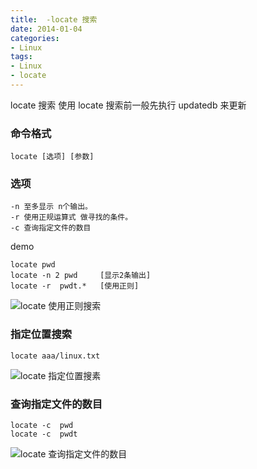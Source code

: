 ```yaml
---
title:  -locate 搜索 
date: 2014-01-04
categories: 
- Linux
tags:
- Linux
- locate
---
```

locate 搜索 
使用 locate 搜索前一般先执行 updatedb 来更新

<!-- more -->

### 命令格式

```
locate [选项] [参数]
```

### 选项

```
-n 至多显示 n个输出。
-r 使用正规运算式 做寻找的条件。
-c 查询指定文件的数目
```

demo

```
locate pwd
locate -n 2 pwd     [显示2条输出]
locate -r  pwdt.*   [使用正则]
```

![locate 使用正则搜索](/img/ubuntu/linux_command/linux_locate_updatedb/locate_01.png "使用正则搜索")

### 指定位置搜索

```
locate aaa/linux.txt
```

![locate 指定位置搜素](/img/ubuntu/linux_command/linux_locate_updatedb/locate_02.png "指定位置搜素")

### 查询指定文件的数目

```
locate -c  pwd
locate -c  pwdt
```

![locate 查询指定文件的数目](/img/ubuntu/linux_command/linux_locate_updatedb/locate_03.png "查询指定文件的数目")



























